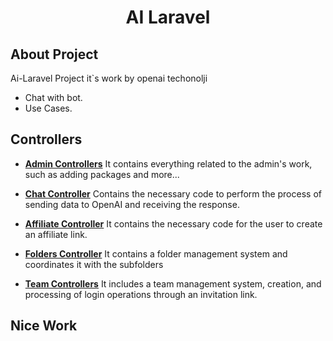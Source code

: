 <h1 align="center">AI Laravel</h1>


## About Project

Ai-Laravel Project it`s work by openai techonolji
- Chat with bot.
- Use Cases.


## Controllers

- **[Admin Controllers](https://github.com/abdulselam-muhammed/ai-laravel/tree/master/src/Http/Controllers/Admin)**
It contains everything related to the admin's work, such as adding packages and more...

- **[Chat Controller](https://github.com/abdulselam-muhammed/ai-laravel/blob/master/src/Http/Controllers/User/ChatController.php)**
Contains the necessary code to perform the process of sending data to OpenAI and receiving the response.

- **[Affiliate Controller](https://github.com/abdulselam-muhammed/ai-laravel/blob/master/src/Http/Controllers/User/AffiliateController.php)**
It contains the necessary code for the user to create an affiliate link.

- **[Folders Controller](https://github.com/abdulselam-muhammed/ai-laravel/blob/master/src/Http/Controllers/User/Folders.php)**
It contains a folder management system and coordinates it with the subfolders
- **[Team Controllers](https://github.com/abdulselam-muhammed/ai-laravel/tree/master/src/Http/Controllers/User/Team)**
It includes a team management system, creation, and processing of login operations through an invitation link.



## Nice Work

